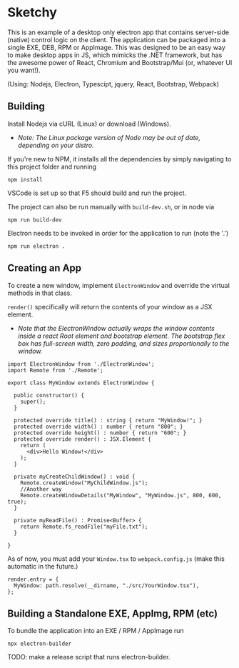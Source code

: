 


# Sketchy

This is an example of a desktop only electron app that contains server-side (native) control logic on the client. The application can be packaged
into a single EXE, DEB, RPM or AppImage. This was designed to be an easy way to make desktop apps in JS, which mimicks the .NET framework, but has the awesome power of React, Chromium and Bootstrap/Mui (or, whatever UI you want!).

(Using: Nodejs, Electron, Typescipt, jquery, React, Bootstrap, Webpack)

## Building
Install Nodejs via cURL (Linux) or download (Windows). 

* _Note: The Linux package version of Node may be out of date, depending on your distro._

If you're new to NPM, it installs all the dependencies by simply navigating to this project folder and running

`npm install`

VSCode is set up so that F5 should build and run the project.

The project can also be run manually with `build-dev.sh`, or in node via 

`npm run build-dev`

Electron needs to be invoked in order for the application to run (note the '.')

`npm run electron .`

## Creating an App

To create a new window, implement `ElectronWindow` and override the virtual methods in that class. 

`render()` specifically will return the contents of your window as a JSX element.

* _Note that the ElectronWindow actually wraps the window contents inside a react Root element and bootstrap element. The bootstrap flex box has full-screen width, zero padding, and sizes proportionally to the window._

```
import ElectronWindow from './ElectronWindow';
import Remote from './Remote';

export class MyWindow extends ElectronWindow {
  
  public constructor() {
    super();
  }
  
  protected override title() : string { return "MyWindow!"; }
  protected override width() : number { return "800"; }
  protected override height() : number { return "600"; }
  protected override render() : JSX.Element {
    return (
      <div>Hello Window!</div>
    );
  }
  
  private myCreateChildWindow() : void { 
    Remote.createWindow("MyChildWindow.js");
    //Another way
    Remote.createWindowDetails("MyWindow", "MyWindow.js", 800, 600, true);
  }
  
  private myReadFile() : Promise<Buffer> { 
    return Remote.fs_readFile("myFile.txt");
  }

}
```

As of now, you must add your `Window.tsx` to `webpack.config.js` (make this automatic in the future.)

```
render.entry = {
  MyWindow: path.resolve(__dirname, "./src/YourWindow.tsx"),
};
```



## Building a Standalone EXE, AppImg, RPM (etc)

To bundle the application into an EXE / RPM / AppImage run

`npx electron-builder`

TODO: make a release script that runs electron-builder.


